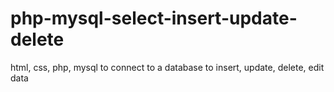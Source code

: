 # php-mysql-select-insert-update-delete
html, css, php, mysql to connect to a database to insert, update, delete, edit data
